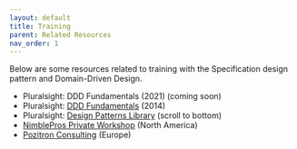 ```yaml
---
layout: default
title: Training
parent: Related Resources
nav_order: 1
---
```


Below are some resources related to training with the Specification design pattern and Domain-Driven Design.

- Pluralsight: DDD Fundamentals (2021) (coming soon)
- Pluralsight: [DDD Fundamentals](https://www.pluralsight.com/courses/domain-driven-design-fundamentals) (2014)
- Pluralsight: [Design Patterns Library](https://www.pluralsight.com/courses/patterns-library) (scroll to bottom)
- [NimblePros Private Workshop](https://nimblepros.com/what-we-do) (North America)
- [Pozitron Consulting](https://pozitrongroup.com/) (Europe)
